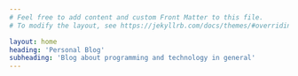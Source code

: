 ```yaml
---
# Feel free to add content and custom Front Matter to this file.
# To modify the layout, see https://jekyllrb.com/docs/themes/#overriding-theme-defaults

layout: home
heading: 'Personal Blog'
subheading: 'Blog about programming and technology in general'
---
```


<style>
  .page-banner .page-banner-inner {
    background: #000000bd;
    padding: 10px 20px;
    border-radius: 10px;
  }
</style>